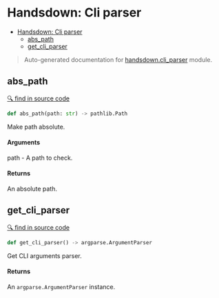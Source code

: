 # Handsdown: Cli parser

- [Handsdown: Cli parser](#handsdown-cli-parser)
  - [abs_path](#abs_path)
  - [get_cli_parser](#get_cli_parser)

> Auto-generated documentation for [handsdown.cli_parser](../handsdown/cli_parser.py) module.

## abs_path

[🔍 find in source code](../handsdown/cli_parser.py#L6)

```python
def abs_path(path: str) -> pathlib.Path
```
Make path absolute.

#### Arguments

path - A path to check.

#### Returns

An absolute path.

## get_cli_parser

[🔍 find in source code](../handsdown/cli_parser.py#L19)

```python
def get_cli_parser() -> argparse.ArgumentParser
```
Get CLI arguments parser.

#### Returns

An `argparse.ArgumentParser` instance.
